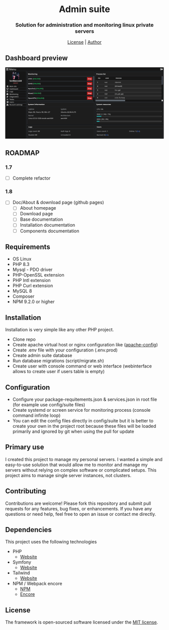 # <h1 align="center">Admin suite</h1>
### <p align="center">Solution for administration and monitoring linux private servers</p>
<p align="center">
    <a href="https://github.com/lordbecvold/admin-suite/blob/main/LICENSE" target="_blank">License</a> |
    <a href="https://becvar.xyz" target="_blank">Author</a>
</p>

## Dashboard preview
![Dashboard](.github/assets/preview.png)

## ROADMAP
### 1.7
- [ ] Complete refactor
### 1.8
- [ ] Doc/About & download page (github pages)
    - [ ] About homepage
    - [ ] Download page
    - [ ] Base documentation
    - [ ] Installation documentation
    - [ ] Components documentation

## Requirements
* OS Linux
* PHP 8.3
* Mysql - PDO driver
* PHP-OpenSSL extension
* PHP Intl extension
* PHP Curl extension
* MySQL 8
* Composer
* NPM 9.2.0 or higher

## Installation
Installation is very simple like any other PHP project.
* Clone repo
* Create apache virtual host or nginx configuration like ([apache-config](https://github.com/lordbecvold/admin-suite/blob/main/_docker/configs/apache-site.conf))
* Create .env file with your configuration (.env.prod)
* Create admin suite database
* Run database migrations (script/migrate.sh)
* Create user with console command or web interface (webinterface allows to create user if users table is empty)

## Configuration
* Configure your package-requitements.json & services.json in root file (for example use config/suite files)
* Create systemd or screen service for monitoring process (console command infinite loop)
* You can edit the config files directly in config/suite but it is better to create your own in the project root because these files will be loaded primarily and ignored by git when using the pull for update

## Primary use
I created this project to manage my personal servers. I wanted a simple and easy-to-use solution that would allow me to monitor and manage my servers without relying on complex software or complicated setups. This project aims to manage single server instances, not clusters.

## Contributing
Contributions are welcome! Please fork this repository and submit pull requests for any features, bug fixes, or enhancements. If you have any questions or need help, feel free to open an issue or contact me directly.

## Dependencies
This project uses the following technologies
* PHP
    * [Website](https://php.net)
* Symfony
    * [Website](https://symfony.com)
* Tailwind
    * [Website](https://tailwindcss.com)
* NPM / Webpack encore
    * [NPM](https://docs.npmjs.com)
    * [Encore](https://symfony.com/doc/current/frontend/encore/index.html)

## License
The framework is open-sourced software licensed under the [MIT license](https://github.com/lordbecvold/admin-suite/blob/main/LICENSE).
